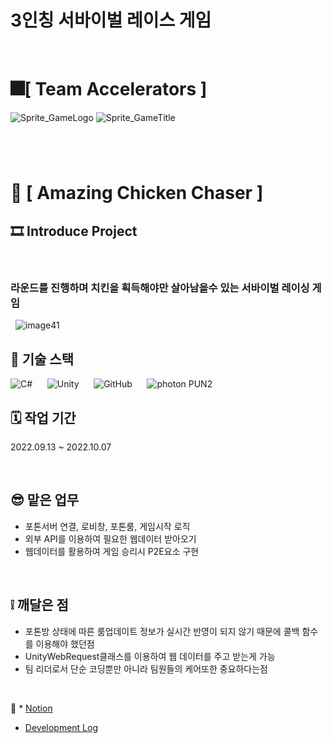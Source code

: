 # 3인칭 서바이벌 레이스 게임
&nbsp;

# 🎆[ **Team Accelerators** ]
![Sprite_GameLogo](https://github.com/whdgns9877/TeamProject-Amazing_Chicken_Chaser/assets/49630123/ecea20d2-5b4c-4b3d-a606-d135417c3da3)
![Sprite_GameTitle](https://github.com/whdgns9877/TeamProject-Amazing_Chicken_Chaser/assets/49630123/ef06a54a-1041-4700-8db2-7fd17eec4b05)
#
&nbsp;
# 💾 [ **Amazing Chicken Chaser** ]
## 🎞️ **Introduce Project**
&nbsp;
### 라운드를 진행하며 치킨을 획득해야만 살아남을수 있는 서바이벌 레이싱 게임
&nbsp;
![image41](https://github.com/whdgns9877/TeamProject-Amazing_Chicken_Chaser/assets/49630123/b8fd6302-4237-4e66-9889-c2b693df026a)
&nbsp;

## 🔧 기술 스택
![C#](https://img.shields.io/badge/c%23-%23239120.svg?style=for-the-badge&logo=c-sharp&logoColor=white)
&nbsp;&nbsp;&nbsp;&nbsp;
![Unity](https://img.shields.io/badge/unity-%23000000.svg?style=for-the-badge&logo=unity&logoColor=white)
&nbsp;&nbsp;&nbsp;&nbsp;
![GitHub](https://img.shields.io/badge/github-%23121011.svg?style=for-the-badge&logo=github&logoColor=white)
&nbsp;&nbsp;&nbsp;&nbsp;
![photon](https://github.com/whdgns9877/RoyalOfLegend/assets/49630123/5078b0ca-0ca5-43c6-ad71-500b7ef6a70d) PUN2
&nbsp;

## 🗓️ 작업 기간
2022.09.13 ~ 2022.10.07

&nbsp;

## 😎 맡은 업무

* 포톤서버 연결, 로비창, 포톤룸, 게임시작 로직
* 외부 API를 이용하여 필요한 웹데이터 받아오기
* 웹데이터를 활용하여 게임 승리시 P2E요소 구현

&nbsp;

## ❕ 깨달은 점

* 포톤방 상태에 따른 룸업데이트 정보가 실시간 반영이 되지 않기 때문에 콜백 함수를 이용해야 했던점
* UnityWebRequest클래스를 이용하여 웹 데이터를 주고 받는게 가능
* 팀 리더로서 단순 코딩뿐만 아니라 팀원들의 케어또한 중요하다는점

&nbsp;

🔗 * [Notion](https://www.notion.so/Team-Project_A-C-C-5210c026a6b9454d99f5f78e826774a1?pvs=4, "Notion Link")
* [Development Log](https://blog.naver.com/whdgns9877/222873997963, "Development Link")

